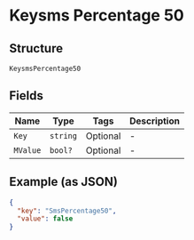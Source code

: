 
# Keysms Percentage 50

## Structure

`KeysmsPercentage50`

## Fields

| Name | Type | Tags | Description |
|  --- | --- | --- | --- |
| `Key` | `string` | Optional | - |
| `MValue` | `bool?` | Optional | - |

## Example (as JSON)

```json
{
  "key": "SmsPercentage50",
  "value": false
}
```

